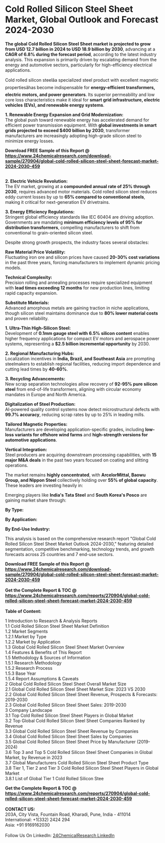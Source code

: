 <h1>Cold Rolled Silicon Steel Sheet Market, Global Outlook and Forecast 2024-2030</h1><p><strong>The global Cold Rolled Silicon Steel Sheet market is projected to grow from USD 12.7 billion in 2024 to USD 18.9 billion by 2030</strong>, advancing at a <strong>CAGR of 6.8% during the forecast period</strong>, according to the latest industry analysis. This expansion is primarily driven by escalating demand from the energy and automotive sectors, particularly for high-efficiency electrical applications.</p><p>Cold rolled silicon steelâa specialized steel product with excellent magnetic propertiesâhas become indispensable for <strong>energy-efficient transformers, electric motors, and power generators</strong>. Its superior permeability and low core loss characteristics make it ideal for <strong>smart grid infrastructure, electric vehicles (EVs), and renewable energy systems</strong>.</p><p><strong>1. Renewable Energy Expansion and Grid Modernization:</strong><br>
The global push toward renewable energy has accelerated demand for efficient power transmission equipment. With <strong>global investments in smart grids projected to exceed $400 billion by 2030</strong>, transformer manufacturers are increasingly adopting high-grade silicon steel to minimize energy losses.</p><div><b>Download FREE Sample of this Report @ 
            <a href="https://www.24chemicalresearch.com/download-sample/270904/global-cold-rolled-silicon-steel-sheet-forecast-market-2024-2030-459">
            https://www.24chemicalresearch.com/download-sample/270904/global-cold-rolled-silicon-steel-sheet-forecast-market-2024-2030-459</a></b></div><br><p><strong>2. Electric Vehicle Revolution:</strong><br>
The EV market, growing at a <strong>compounded annual rate of 25% through 2030</strong>, requires advanced motor materials. Cold rolled silicon steel reduces eddy current losses by up to <strong>65% compared to conventional steels</strong>, making it critical for next-generation EV drivetrains.</p><p><strong>3. Energy Efficiency Regulations:</strong><br>
Stringent global efficiency standards like IEC 60404 are driving adoption. Governments are mandating <strong>minimum efficiency levels of 95% for distribution transformers</strong>, compelling manufacturers to shift from conventional to grain-oriented silicon steel.</p><p>Despite strong growth prospects, the industry faces several obstacles:</p><p><strong>Raw Material Price Volatility:</strong><br>
	Fluctuating iron ore and silicon prices have caused <strong>20-30% cost variations</strong> in the past three years, forcing manufacturers to implement dynamic pricing models.</p><p><strong>Technical Complexity:</strong><br>
	Precision rolling and annealing processes require specialized equipment with <strong>lead times exceeding 12 months</strong> for new production lines, limiting rapid capacity expansion.</p><p><strong>Substitute Materials:</strong><br>
	Advanced amorphous metals are gaining traction in niche applications, though silicon steel maintains dominance due to <strong>80% lower material costs</strong> and proven reliability.</p><p><strong>1. Ultra-Thin High-Silicon Steel:</strong><br>
Development of <strong>0.1mm gauge steel with 6.5% silicon content</strong> enables higher frequency applications for compact EV motors and aerospace power systems, representing a <strong>$2.5 billion incremental opportunity</strong> by 2030.</p><p><strong>2. Regional Manufacturing Hubs:</strong><br>
Localization incentives in <strong>India, Brazil, and Southeast Asia</strong> are prompting steelmakers to establish regional facilities, reducing import dependence and cutting lead times by <strong>40-60%</strong>.</p><p><strong>3. Recycling Advancements:</strong><br>
New scrap separation technologies allow recovery of <strong>92-95% pure silicon steel</strong> from end-of-life transformers, aligning with circular economy mandates in Europe and North America.</p><p><strong>Digitalization of Steel Production:</strong><br>
	AI-powered quality control systems now detect microstructural defects with <strong>99.7% accuracy</strong>, reducing scrap rates by up to 25% in leading mills.</p><p><strong>Tailored Magnetic Properties:</strong><br>
	Manufacturers are developing application-specific grades, including <strong>low-loss variants for offshore wind farms</strong> and <strong>high-strength versions for automotive applications</strong>.</p><p><strong>Vertical Integration:</strong><br>
	Steel producers are acquiring downstream processing capabilities, with <strong>15 major M&amp;A deals</strong> in the past two years focused on coating and slitting operations.</p><p>The market remains <strong>highly concentrated</strong>, with <strong>ArcelorMittal, Baowu Group, and Nippon Steel</strong> collectively holding over <strong>55% of global capacity</strong>. These leaders are investing heavily in:</p><p>Emerging players like <strong>India's Tata Steel</strong> and <strong>South Korea's Posco</strong> are gaining market share through:</p><p><strong>By Type:</strong></p><p><strong>By Application:</strong></p><p><strong>By End-Use Industry:</strong></p><p>This analysis is based on the comprehensive research report "Global Cold Rolled Silicon Steel Sheet Market Outlook 2024-2030," featuring detailed segmentation, competitive benchmarking, technology trends, and growth forecasts across 25 countries and 7 end-use sectors.</p><div><b>Download FREE Sample of this Report @ 
            <a href="https://www.24chemicalresearch.com/download-sample/270904/global-cold-rolled-silicon-steel-sheet-forecast-market-2024-2030-459">
            https://www.24chemicalresearch.com/download-sample/270904/global-cold-rolled-silicon-steel-sheet-forecast-market-2024-2030-459</a></b></div><br><div><b>Get the Complete Report & TOC @ 
            <a href="https://www.24chemicalresearch.com/reports/270904/global-cold-rolled-silicon-steel-sheet-forecast-market-2024-2030-459">
            https://www.24chemicalresearch.com/reports/270904/global-cold-rolled-silicon-steel-sheet-forecast-market-2024-2030-459</a></b></div><br>
            <b>Table of Content:</b><p>1 Introduction to Research & Analysis Reports<br />
    1.1 Cold Rolled Silicon Steel Sheet Market Definition<br />
    1.2 Market Segments<br />
        1.2.1 Market by Type<br />
        1.2.2 Market by Application<br />
    1.3 Global Cold Rolled Silicon Steel Sheet Market Overview<br />
    1.4 Features & Benefits of This Report<br />
    1.5 Methodology & Sources of Information<br />
        1.5.1 Research Methodology<br />
        1.5.2 Research Process<br />
        1.5.3 Base Year<br />
        1.5.4 Report Assumptions & Caveats<br />
2 Global Cold Rolled Silicon Steel Sheet Overall Market Size<br />
    2.1 Global Cold Rolled Silicon Steel Sheet Market Size: 2023 VS 2030<br />
    2.2 Global Cold Rolled Silicon Steel Sheet Revenue, Prospects & Forecasts: 2019-2030<br />
    2.3 Global Cold Rolled Silicon Steel Sheet Sales: 2019-2030<br />
3 Company Landscape<br />
    3.1 Top Cold Rolled Silicon Steel Sheet Players in Global Market<br />
    3.2 Top Global Cold Rolled Silicon Steel Sheet Companies Ranked by Revenue<br />
    3.3 Global Cold Rolled Silicon Steel Sheet Revenue by Companies<br />
    3.4 Global Cold Rolled Silicon Steel Sheet Sales by Companies<br />
    3.5 Global Cold Rolled Silicon Steel Sheet Price by Manufacturer (2019-2024)<br />
    3.6 Top 3 and Top 5 Cold Rolled Silicon Steel Sheet Companies in Global Market, by Revenue in 2023<br />
    3.7 Global Manufacturers Cold Rolled Silicon Steel Sheet Product Type<br />
    3.8 Tier 1, Tier 2 and Tier 3 Cold Rolled Silicon Steel Sheet Players in Global Market<br />
        3.8.1 List of Global Tier 1 Cold Rolled Silicon Stee</p><div><b>Get the Complete Report & TOC @ 
            <a href="https://www.24chemicalresearch.com/reports/270904/global-cold-rolled-silicon-steel-sheet-forecast-market-2024-2030-459">
            https://www.24chemicalresearch.com/reports/270904/global-cold-rolled-silicon-steel-sheet-forecast-market-2024-2030-459</a></b></div><br><b>CONTACT US:</b><br>
            203A, City Vista, Fountain Road, Kharadi, Pune, India - 411014<br>
            International: +1(332) 2424 294<br>
            Asia: +91 9169162030 <br><br>
            Follow Us On LinkedIn: <a href="https://www.linkedin.com/company/24chemicalresearch/">24ChemicalResearch LinkedIn</a>